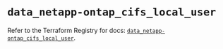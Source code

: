 # `data_netapp-ontap_cifs_local_user`

Refer to the Terraform Registry for docs: [`data_netapp-ontap_cifs_local_user`](https://registry.terraform.io/providers/netapp/netapp-ontap/2.3.0/docs/data-sources/cifs_local_user).
